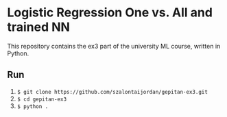 # Logistic Regression One vs. All and trained NN
This repository contains the ex3 part of the university ML course, written in Python.

## Run
1. `$ git clone https://github.com/szalontaijordan/gepitan-ex3.git`
2. `$ cd gepitan-ex3`
3. `$ python .`
